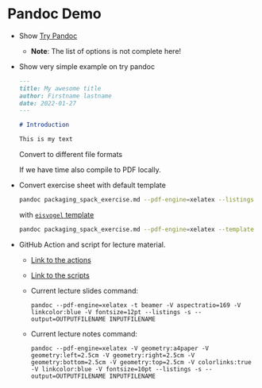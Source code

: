 # Pandoc Demo

- Show [Try Pandoc](https://pandoc.org/try/)
    - **Note**: The list of options is not complete here!
- Show very simple example on try pandoc

  ```markdown
  ---
  title: My awesome title
  author: Firstname lastname
  date: 2022-01-27
  ---

  # Introduction

  This is my text
  ```

  Convert to different file formats

  If we have time also compile to PDF locally.

- Convert exercise sheet with default template

  ```bash
  pandoc packaging_spack_exercise.md --pdf-engine=xelatex --listings -V colorlinks -o packaging_spack_exercise.pdf
  ```

  with [`eisvogel` template](https://github.com/Wandmalfarbe/pandoc-latex-template)

  ```bash
  pandoc packaging_spack_exercise.md --pdf-engine=xelatex --template eisvogel --listings -V colorlinks -o packaging_spack_exercise.pdf
  ```

- GitHub Action and script for lecture material.
    - [Link to the actions](https://github.com/Simulation-Software-Engineering/Lecture-Material/tree/main/.github/workflows)
    - [Link to the scripts](https://github.com/Simulation-Software-Engineering/Lecture-Material/blob/main/scripts/create-pdf-from-markdown.sh)
    - Current lecture slides command:

      ```text
      pandoc --pdf-engine=xelatex -t beamer -V aspectratio=169 -V linkcolor:blue -V fontsize=12pt --listings -s --output=OUTPUTFILENAME INPUTFILENAME
      ```

    - Current lecture notes command:

      ```text
      pandoc --pdf-engine=xelatex -V geometry:a4paper -V geometry:left=2.5cm -V geometry:right=2.5cm -V geometry:bottom=2.5cm -V geometry:top=2.5cm -V colorlinks:true -V linkcolor:blue -V fontsize=10pt --listings -s --output=OUTPUTFILENAME INPUTFILENAME
      ```